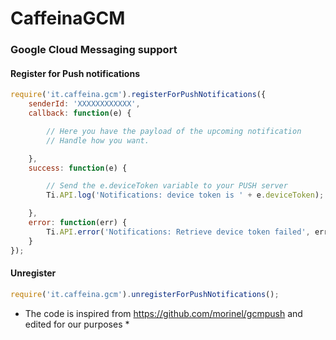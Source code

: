 # CaffeinaGCM

### Google Cloud Messaging support

#### Register for Push notifications

```js
require('it.caffeina.gcm').registerForPushNotifications({
	senderId: 'XXXXXXXXXXXX',
	callback: function(e) {

		// Here you have the payload of the upcoming notification
		// Handle how you want.

	},
	success: function(e) {

		// Send the e.deviceToken variable to your PUSH server
		Ti.API.log('Notifications: device token is ' + e.deviceToken);

	},
	error: function(err) {
		Ti.API.error('Notifications: Retrieve device token failed', err);
	}
});
```


#### Unregister

```js
require('it.caffeina.gcm').unregisterForPushNotifications();
```


* The code is inspired from https://github.com/morinel/gcmpush and edited for our purposes *
